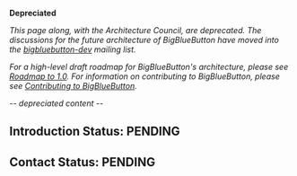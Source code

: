 **Depreciated**

_This page along, with the Architecture Council, are deprecated.  The discussions for the future architecture of BigBlueButton have moved into the [bigbluebutton-dev](http://groups.google.com/group/bigbluebutton-dev/topics?gvc=2) mailing list._

_For a high-level draft roadmap for BigBlueButton's architecture, please see [Roadmap to 1.0](http://code.google.com/p/bigbluebutton/wiki/RoadMap1dot0). For information on contributing to BigBlueButton, please see [Contributing to BigBlueButton](http://code.google.com/p/bigbluebutton/wiki/FAQ#Contributing_to_BigBlueButton)._


_-- depreciated content --_


## Introduction Status: PENDING ##

## Contact Status: PENDING ##